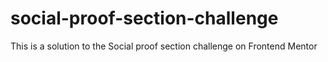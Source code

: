 # social-proof-section-challenge
This is a solution to the Social proof section challenge on Frontend Mentor
